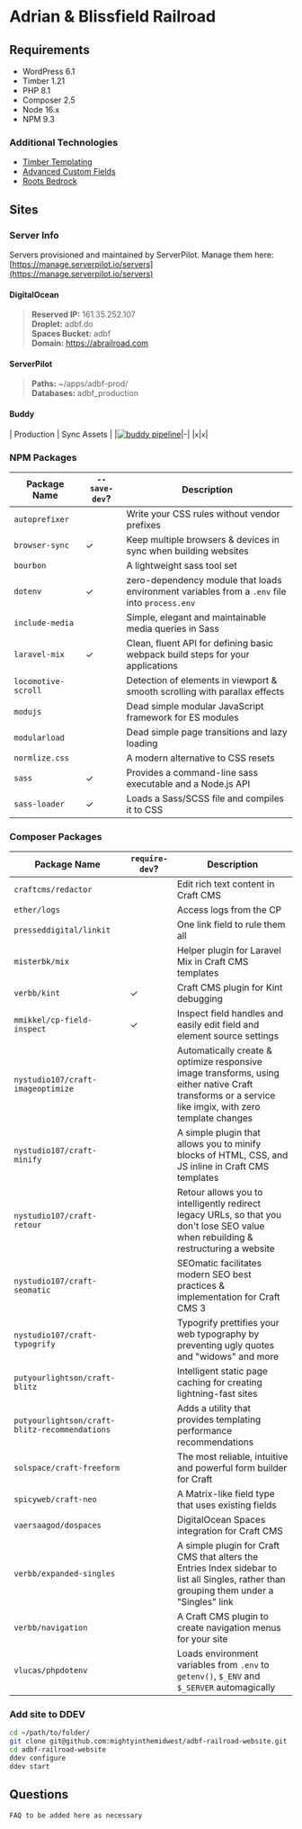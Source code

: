 # Adrian & Blissfield Railroad

## Requirements
- WordPress 6.1
- Timber 1.21
- PHP 8.1
- Composer 2.5
- Node 16.x
- NPM 9.3

### Additional Technologies

- [Timber Templating](https://timber.github.io/docs/)
- [Advanced Custom Fields](https://advancecustomfields.com/)
- [Roots Bedrock](https://roots.io/bedrock/)

## Sites

### Server Info

Servers provisioned and maintained by ServerPilot. Manage them here: [https://manage.serverpilot.io/servers](https://manage.serverpilot.io/servers)

#### DigitalOcean
>**Reserved IP:** 161.35.252.107<br>
>**Droplet:** adbf.do<br>
>**Spaces Bucket:** adbf<br>
>**Domain:** https://abrailroad.com

#### ServerPilot
>**Paths:** ~/apps/adbf-prod/<br>
>**Databases:** adbf_production

#### Buddy
| Production | Sync Assets |
|[![buddy pipeline](https://app.buddy.works/onemohrtime-1/adbf-railroad-website/pipelines/pipeline/431720/badge.svg?token=6bcffe8f4e35d4d2c9e61aa4f7caf1b910bebe86fd6b7a052347cd830845cd5f "buddy pipeline")](https://app.buddy.works/onemohrtime-1/adbf-railroad-website/pipelines/pipeline/431720)|-|
|`x`|`x`|

### NPM Packages

| Package Name | `--save-dev`? | Description |
|-|-|-|
|`autoprefixer`| | Write your CSS rules without vendor prefixes |
|`browser-sync`| &check; | Keep multiple browsers & devices in sync when building websites |
|`bourbon`| | A lightweight sass tool set |
|`dotenv`| &check; | zero-dependency module that loads environment variables from a `.env` file into `process.env` |
|`include-media`| | Simple, elegant and maintainable media queries in Sass |
|`laravel-mix`| &check; | Clean, fluent API for defining basic webpack build steps for your applications |
|`locomotive-scroll`| | Detection of elements in viewport & smooth scrolling with parallax effects |
|`modujs`| | Dead simple modular JavaScript framework for ES modules |
|`modularload`| | Dead simple page transitions and lazy loading |
|`normlize.css`| | A modern alternative to CSS resets |
|`sass`| &check; | Provides a command-line sass executable and a Node.js API |
|`sass-loader`| &check; | Loads a Sass/SCSS file and compiles it to CSS |

### Composer Packages

| Package Name | `require-dev`? | Description |
|-|-|-|
|`craftcms/redactor`| | Edit rich text content in Craft CMS |
|`ether/logs`| | Access logs from the CP |
|`presseddigital/linkit`| | One link field to rule them all |
|`misterbk/mix`| | Helper plugin for Laravel Mix in Craft CMS templates |
|`verbb/kint`| &check; | Craft CMS plugin for Kint debugging |
|`mmikkel/cp-field-inspect`| &check; | Inspect field handles and easily edit field and element source settings |
|`nystudio107/craft-imageoptimize`| | Automatically create & optimize responsive image transforms, using either native Craft transforms or a service like imgix, with zero template changes |
|`nystudio107/craft-minify`| | A simple plugin that allows you to minify blocks of HTML, CSS, and JS inline in Craft CMS templates |
|`nystudio107/craft-retour`| | Retour allows you to intelligently redirect legacy URLs, so that you don't lose SEO value when rebuilding & restructuring a website |
|`nystudio107/craft-seomatic`| | SEOmatic facilitates modern SEO best practices & implementation for Craft CMS 3 |
|`nystudio107/craft-typogrify`| | Typogrify prettifies your web typography by preventing ugly quotes and "widows" and more |
|`putyourlightson/craft-blitz`| | Intelligent static page caching for creating lightning-fast sites |
|`putyourlightson/craft-blitz-recommendations`| | Adds a utility that provides templating performance recommendations |
|`solspace/craft-freeform`| | The most reliable, intuitive and powerful form builder for Craft |
|`spicyweb/craft-neo`| | A Matrix-like field type that uses existing fields |
|`vaersaagod/dospaces`| | DigitalOcean Spaces integration for Craft CMS |
|`verbb/expanded-singles`| | A simple plugin for Craft CMS that alters the Entries Index sidebar to list all Singles, rather than grouping them under a "Singles" link |
|`verbb/navigation`| | A Craft CMS plugin to create navigation menus for your site |
|`vlucas/phpdotenv`| | Loads environment variables from `.env` to `getenv()`, `$_ENV` and `$_SERVER` automagically |

### Add site to DDEV
```zsh
cd ~/path/to/folder/
git clone git@github.com:mightyinthemidwest/adbf-railroad-website.git
cd adbf-railroad-website
ddev configure
ddev start
```

## Questions

`FAQ to be added here as necessary`
